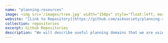 ```yaml
---
name: "planning-resources"
image: <img src='/images/tree.jpg' width="150px" style="float:left; margin:0px 10px 0px 0px;">
website: "[Link to Repository](https://github.com/ai4society/planning-resources)"
collection: repositories
excerpt: Github Repositories
description: "We will describe useful planning domains that we are using or have created to promote research and teaching."  
---
```



